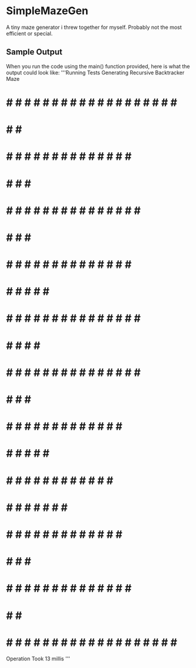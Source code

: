 # SimpleMazeGen
A tiny maze generator i threw together for myself. Probably not the most efficient or special.
## Sample Output
When you run the code using the main() function provided, here is what the output could look like:
'''Running Tests
Generating Recursive Backtracker Maze
# # # # # # # # # # # # # # # # # # # # # 
#           #                       #   # 
#   # # #   # # #   # # # # # # #   #   # 
#   #               #           #       # 
#   # # # # # # # # #   # # #   # # #   # 
#       #               #           #   # 
# # #   #   # # #   # # #   # # # # #   # 
#   #   #       #   #           #       # 
#   #   # # # # #   # # # # # # #   # # # 
#   #   #           #               #   # 
#   # # #   # # # # #   # # # # # # #   # 
#           #       #       #           # 
# # # # #   #   #   # # #   # # #   #   # 
#           #   #       #   #       #   # 
#   # # #   #   # # #   #   #   # # #   # 
#   #       #   #   #       #   #   #   # 
#   # # # # #   #   # # # # #   #   #   # 
#           #       #           #       # 
#   # # #   # # #   # # # # #   #   # # # 
#       #                       #       # 
# # # # # # # # # # # # # # # # # # # # # 
Operation Took 13 millis
'''
